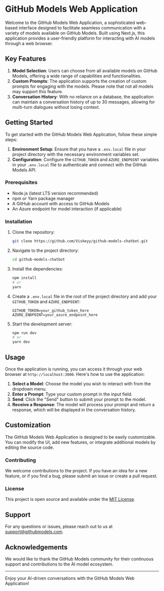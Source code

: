 # GitHub Models Web Application

Welcome to the GitHub Models Web Application, a sophisticated web-based interface designed to facilitate seamless communication with a variety of models available on GitHub Models. Built using Next.js, this application provides a user-friendly platform for interacting with AI models through a web browser.

## Key Features

1. **Model Selection**: Users can choose from all available models on GitHub Models, offering a wide range of capabilities and functionalities.
2. **Custom Prompts**: The application supports the creation of custom prompts for engaging with the models. Please note that not all models may support this feature.
3. **Conversation History**: With no reliance on a database, the application can maintain a conversation history of up to 30 messages, allowing for multi-turn dialogues without losing context.

## Getting Started

To get started with the GitHub Models Web Application, follow these simple steps:

1. **Environment Setup**: Ensure that you have a `.env.local` file in your project directory with the necessary environment variables set.
2. **Configuration**: Configure the `GITHUB_TOKEN` and `AZURE_ENDPOINT` variables in your `.env.local` file to authenticate and connect with the GitHub Models API.

### Prerequisites

- Node.js (latest LTS version recommended)
- npm or Yarn package manager
- A GitHub account with access to GitHub Models
- An Azure endpoint for model interaction (if applicable)

### Installation

1. Clone the repository:

   ```bash
   git clone https://github.com/Viskeyy/github-models-chatbot.git
   ```

2. Navigate to the project directory:

   ```bash
   cd github-models-chatbot
   ```

3. Install the dependencies:

   ```bash
   npm install
   # or
   yarn
   ```

4. Create a `.env.local` file in the root of the project directory and add your `GITHUB_TOKEN` and `AZURE_ENDPOINT`:

   ```text
   GITHUB_TOKEN=your_github_token_here
   AZURE_ENDPOINT=your_azure_endpoint_here
   ```

5. Start the development server:

   ```bash
   npm run dev
   # or
   yarn dev
   ```

## Usage

Once the application is running, you can access it through your web browser at `http://localhost:3000`. Here's how to use the application:

1. **Select a Model**: Choose the model you wish to interact with from the dropdown menu.
2. **Enter a Prompt**: Type your custom prompt in the input field.
3. **Send**: Click the "Send" button to submit your prompt to the model.
4. **Receive a Response**: The model will process your prompt and return a response, which will be displayed in the conversation history.

## Customization

The GitHub Models Web Application is designed to be easily customizable. You can modify the UI, add new features, or integrate additional models by editing the source code.

### Contributing

We welcome contributions to the project. If you have an idea for a new feature, or if you find a bug, please submit an issue or create a pull request.

### License

This project is open source and available under the [MIT License](LICENSE).

## Support

For any questions or issues, please reach out to us at [support@githubmodels.com](mailto:support@githubmodels.com).

## Acknowledgements

We would like to thank the GitHub Models community for their continuous support and contributions to the AI model ecosystem.

---

Enjoy your AI-driven conversations with the GitHub Models Web Application!
